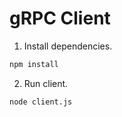 # gRPC Client

1. Install dependencies.

```bash
npm install
```

2. Run client.

```bash
node client.js
```
